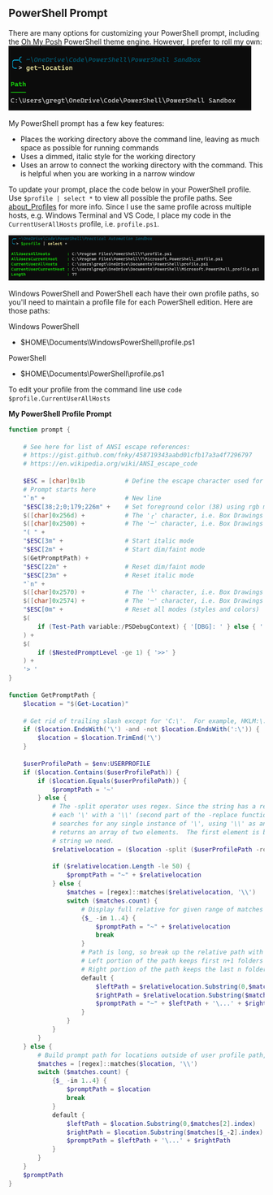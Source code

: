 ## PowerShell Prompt
There are many options for customizing your PowerShell prompt, including the [Oh My Posh](https://ohmyposh.dev/) PowerShell theme engine.  However, I prefer to roll my own:   
![](img/2022-08-14-13-24-55.png)

My PowerShell prompt has a few key features:
- Places the working directory above the command line, leaving as much space as possible for running commands
- Uses a dimmed, italic style for the working directory
- Uses an arrow to connect the working directory with the command.  This is helpful when you are working in a narrow window

To update your prompt, place the code below in your PowerShell profile. Use `$profile | select *` to view all possible the profile paths. See [about_Profiles](https://docs.microsoft.com/en-us/powershell/module/microsoft.powershell.core/about/about_profiles?view=powershell-7.2) for more info. Since I use the same profile across multiple hosts, e.g. Windows Terminal and VS Code, I place my code in the `CurrentUserAllHosts` profile, i.e. `profile.ps1`.

![](img/2022-08-14-06-30-04.png)

Windows PowerShell and PowerShell each have their own profile paths, so you'll need to maintain a profile file for each PowerShell edition. Here are those paths:

Windows PowerShell
- $HOME\Documents\WindowsPowerShell\profile.ps1

PowerShell
- $HOME\Documents\PowerShell\profile.ps1

To edit your profile from the command line use `code $profile.CurrentUserAllHosts`

**My PowerShell Profile Prompt**

```powershell
function prompt { 
    
    # See here for list of ANSI escape references: 
    # https://gist.github.com/fnky/458719343aabd01cfb17a3a4f7296797
    # https://en.wikipedia.org/wiki/ANSI_escape_code

    $ESC = [char]0x1b           # Define the escape character used for specifying colors and styles
    # Prompt starts here
    "`n" +                      # New line
    "$ESC[38;2;0;179;226m" +    # Set foreground color (38) using rgb mode (2) with rgb colors (0, 179, 226) 
    $([char]0x256d) +           # The '╭' character, i.e. Box Drawings Light Arc Down and Right
    $([char]0x2500) +           # The '─' character, i.e. Box Drawings Light Horizontal
    "( " + 
    "$ESC[3m" +                 # Start italic mode
    "$ESC[2m" +                 # Start dim/faint mode
    $(GetPromptPath) +
    "$ESC[22m" +                # Reset dim/faint mode 
    "$ESC[23m" +                # Reset italic mode
    "`n" +                      
    $([char]0x2570) +           # The '╰' character, i.e. Box Drawings Light Arc Up and Right
    $([char]0x2574) +           # The '─' character, i.e. Box Drawings Light Right
    "$ESC[0m" +                 # Reset all modes (styles and colors)
    $(
        if (Test-Path variable:/PSDebugContext) { '[DBG]: ' } else { '' }
    ) +   
    $(
        if ($NestedPromptLevel -ge 1) { '>>' }
    ) + 
    '> '
}

function GetPromptPath {
    $location = "$(Get-Location)"
    
    # Get rid of trailing slash except for 'C:\'.  For example, HKLM:\...\ has a trailing slash
    if ($location.EndsWith('\') -and -not $location.EndsWith(':\')) {
        $location = $location.TrimEnd('\')
    }

    $userProfilePath = $env:USERPROFILE
    if ($location.Contains($userProfilePath)) {
        if ($location.Equals($userProfilePath)) {
            $promptPath = '~'
        } else {
            # The -split operator uses regex. Since the string has a regex escape character, '\', you must replace
            # each '\' with a '\\' (second part of the -replace function). The first part of the replace function
            # searches for any single instance of '\', using '\\' as an escape sequence.  The -split function
            # returns an array of two elements.  The first element is blank. The second element, [1], has the 
            # string we need. 
            $relativelocation = ($location -split ($userProfilePath -replace('\\','\\')))[1]

            if ($relativelocation.Length -le 50) {
                $promptPath = "~" + $relativelocation
            } else {
                $matches = [regex]::matches($relativelocation, '\\')
                switch ($matches.count) {
                    # Display full relative for given range of matches
                    {$_ -in 1..4} {
                        $promptPath = "~" + $relativelocation
                        break
                    }
                    # Path is long, so break up the relative path with '...' in the middle. 
                    # Left portion of the path keeps first n+1 folders
                    # Right portion of the path keeps the last n folders
                    default {
                        $leftPath = $relativelocation.Substring(0,$matches[2].index)
                        $rightPath = $relativelocation.Substring($matches[$matches.count-2].index)
                        $promptPath = "~" + $leftPath + '\...' + $rightPath
                    }
                }
            }
        }
    } else {
        # Build prompt path for locations outside of user profile path, e.g. 'C:\Windows\System32'
        $matches = [regex]::matches($location, '\\')
        switch ($matches.count) {
            {$_ -in 1..4} {
                $promptPath = $location
                break
            }
            default {
                $leftPath = $location.Substring(0,$matches[2].index)
                $rightPath = $location.Substring($matches[$_-2].index)
                $promptPath = $leftPath + '\...' + $rightPath
            }
        }
    }
    $promptPath
}
```